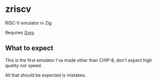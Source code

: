 # zriscv
RISC-V emulator in Zig

Requires [Gyro](https://github.com/mattnite/gyro)

## What to expect
This is the first emulator I've made other than CHIP-8, don't expect high quality nor speed.

All that should be expected is mistakes.